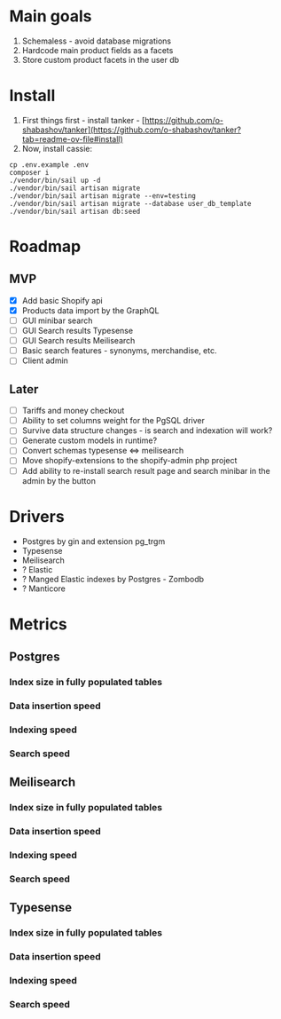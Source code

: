 # Main goals
1. Schemaless - avoid database migrations
2. Hardcode main product fields as a facets
3. Store custom product facets in the user db


# Install
1. First things first - install tanker - [https://github.com/o-shabashov/tanker](https://github.com/o-shabashov/tanker?tab=readme-ov-file#install)
2. Now, install cassie:
```shell
cp .env.example .env
composer i
./vendor/bin/sail up -d
./vendor/bin/sail artisan migrate
./vendor/bin/sail artisan migrate --env=testing
./vendor/bin/sail artisan migrate --database user_db_template
./vendor/bin/sail artisan db:seed
```

# Roadmap
## MVP
* [X] Add basic Shopify api
* [X] Products data import by the GraphQL
* [ ] GUI minibar search
* [ ] GUI Search results Typesense
* [ ] GUI Search results Meilisearch
* [ ] Basic search features - synonyms, merchandise, etc.
* [ ] Client admin

## Later
* [ ] Tariffs and money checkout
* [ ] Ability to set columns weight for the PgSQL driver
* [ ] Survive data structure changes - is search and indexation will work?
* [ ] Generate custom models in runtime?
* [ ] Convert schemas typesense <=> meilisearch
* [ ] Move shopify-extensions to the shopify-admin php project
* [ ] Add ability to re-install search result page and search minibar in the admin by the button

# Drivers

* Postgres by gin and extension pg_trgm
* Typesense
* Meilisearch
* ? Elastic
* ? Manged Elastic indexes by Postgres - Zombodb
* ? Manticore

# Metrics

## Postgres
### Index size in fully populated tables

### Data insertion speed

### Indexing speed

### Search speed

## Meilisearch
### Index size in fully populated tables

### Data insertion speed

### Indexing speed

### Search speed


## Typesense
### Index size in fully populated tables

### Data insertion speed

### Indexing speed

### Search speed

